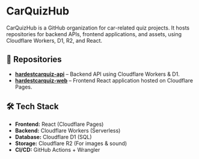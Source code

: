 # CarQuizHub

CarQuizHub is a GitHub organization for car-related quiz projects. It hosts repositories for backend APIs, frontend applications, and assets, using Cloudflare Workers, D1, R2, and React.

## 🚀 Repositories
- [**hardestcarquiz-api**](https://github.com/CarQuizHub/hardestcarquiz-api) – Backend API using Cloudflare Workers & D1.
- [**hardestcarquiz-web**](https://github.com/CarQuizHub/hardestcarquiz-web) – Frontend React application hosted on Cloudflare Pages.

## 🛠 Tech Stack
- **Frontend:** React (Cloudflare Pages)
- **Backend:** Cloudflare Workers (Serverless)
- **Database:** Cloudflare D1 (SQL)
- **Storage:** Cloudflare R2 (For images & sound)
- **CI/CD:** GitHub Actions + Wrangler

